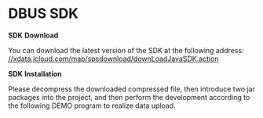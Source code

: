 # DBUS SDK

**SDK** **Download**

You can download the latest version of the SDK at the following address: [//xdata.jcloud.com/map/spsdownload/downLoadJavaSDK.action](http://xdata.jcloud.com/map/spsdownload/downLoadJavaSDK.action)

**SDK** **Installation**

Please decompress the downloaded compressed file, then introduce two jar packages into the project, and then perform the development according to the following DEMO program to realize data upload.